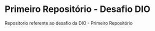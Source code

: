 # Primeiro Repositório - Desafio DIO

Repositorio referente ao desafio da DIO - Primeiro Repositório
